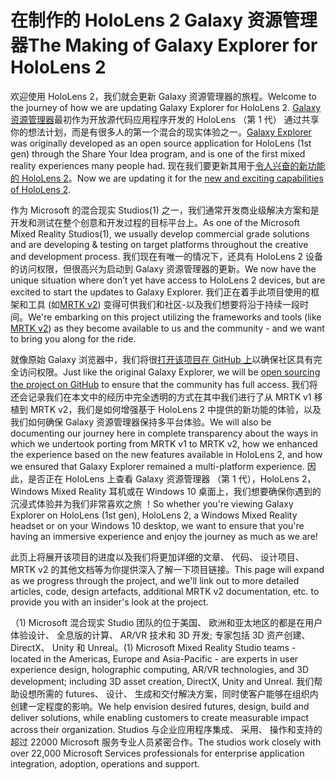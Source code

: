 # <a name="the-making-of-galaxy-explorer-for-hololens-2"></a><span data-ttu-id="38ed5-101">在制作的 HoloLens 2 Galaxy 资源管理器</span><span class="sxs-lookup"><span data-stu-id="38ed5-101">The Making of Galaxy Explorer for HoloLens 2</span></span>

<span data-ttu-id="38ed5-102">欢迎使用 HoloLens 2，我们就会更新 Galaxy 资源管理器的旅程。</span><span class="sxs-lookup"><span data-stu-id="38ed5-102">Welcome to the journey of how we are updating Galaxy Explorer for HoloLens 2.</span></span> <span data-ttu-id="38ed5-103">[Galaxy 资源管理器](https://docs.microsoft.com/en-us/windows/mixed-reality/galaxy-explorer "Galaxy 资源管理器")最初作为开放源代码应用程序开发的 HoloLens （第 1 代） 通过共享你的想法计划，而是有很多人的第一个混合的现实体验之一。</span><span class="sxs-lookup"><span data-stu-id="38ed5-103">[Galaxy Explorer](https://docs.microsoft.com/en-us/windows/mixed-reality/galaxy-explorer "Galaxy Explorer") was originally developed as an open source application for HoloLens (1st gen) through the Share Your Idea program, and is one of the first mixed reality experiences many people had.</span></span> <span data-ttu-id="38ed5-104">现在我们要更新其用于[令人兴奋的新功能的 HoloLens 2](https://www.microsoft.com/en-gb/hololens/hardware)。</span><span class="sxs-lookup"><span data-stu-id="38ed5-104">Now we are updating it for the [new and exciting capabilities of HoloLens 2](https://www.microsoft.com/en-gb/hololens/hardware).</span></span>

<span data-ttu-id="38ed5-105">作为 Microsoft 的混合现实 Studios(1) 之一，我们通常开发商业级解决方案和是开发和测试在整个创意和开发过程的目标平台上。</span><span class="sxs-lookup"><span data-stu-id="38ed5-105">As one of the Microsoft Mixed Reality Studios(1), we usually develop commercial grade solutions and are developing & testing on target platforms throughout the creative and development process.</span></span> <span data-ttu-id="38ed5-106">我们现在有唯一的情况下，还具有 HoloLens 2 设备的访问权限，但很高兴为启动到 Galaxy 资源管理器的更新。</span><span class="sxs-lookup"><span data-stu-id="38ed5-106">We now have the unique situation where don’t yet have access to HoloLens 2 devices, but are excited to start the updates to Galaxy Explorer.</span></span> <span data-ttu-id="38ed5-107">我们正在着手此项目使用的框架和工具 (如[MRTK v2](https://microsoft.github.io/MixedRealityToolkit-Unity/Documentation/GettingStartedWithTheMRTK.html)) 变得可供我们和社区-以及我们想要将沿于持续一段时间。</span><span class="sxs-lookup"><span data-stu-id="38ed5-107">We're embarking on this project utilizing the frameworks and tools (like [MRTK v2](https://microsoft.github.io/MixedRealityToolkit-Unity/Documentation/GettingStartedWithTheMRTK.html)) as they become available to us and the community - and we want to bring you along for the ride.</span></span>

<span data-ttu-id="38ed5-108">就像原始 Galaxy 浏览器中，我们将很[打开该项目在 GitHub 上](https://github.com/Microsoft/GalaxyExplorer)以确保社区具有完全访问权限。</span><span class="sxs-lookup"><span data-stu-id="38ed5-108">Just like the original Galaxy Explorer, we will be [open sourcing the project on GitHub](https://github.com/Microsoft/GalaxyExplorer) to ensure that the community has full access.</span></span> <span data-ttu-id="38ed5-109">我们将还会记录我们在本文中的经历中完全透明的方式在其中我们进行了从 MRTK v1 移植到 MRTK v2，我们是如何增强基于 HoloLens 2 中提供的新功能的体验，以及我们如何确保 Galaxy 资源管理器保持多平台体验。</span><span class="sxs-lookup"><span data-stu-id="38ed5-109">We will also be documenting our journey here in complete transparency about the ways in which we undertook porting from MRTK v1 to MRTK v2, how we enhanced the experience based on the new features available in HoloLens 2, and how we ensured that Galaxy Explorer remained a multi-platform experience.</span></span> <span data-ttu-id="38ed5-110">因此，是否正在 HoloLens 上查看 Galaxy 资源管理器 （第 1 代），HoloLens 2，Windows Mixed Reality 耳机或在 Windows 10 桌面上，我们想要确保你遇到的沉浸式体验并为我们非常喜欢之旅 ！</span><span class="sxs-lookup"><span data-stu-id="38ed5-110">So whether you're viewing Galaxy Explorer on HoloLens (1st gen), HoloLens 2, a Windows Mixed Reality headset or on your Windows 10 desktop, we want to ensure that you're having an immersive experience and enjoy the journey as much as we are!</span></span>

<span data-ttu-id="38ed5-111">此页上将展开该项目的进度以及我们将更加详细的文章、 代码、 设计项目、 MRTK v2 的其他文档等为你提供深入了解一下项目链接。</span><span class="sxs-lookup"><span data-stu-id="38ed5-111">This page will expand as we progress through the project, and we'll link out to more detailed articles, code, design artefacts, additional MRTK v2 documentation, etc. to provide you with an insider's look at the project.</span></span>



<span data-ttu-id="38ed5-112">（1) Microsoft 混合现实 Studio 团队的位于美国、 欧洲和亚太地区的都是在用户体验设计、 全息版的计算、 AR/VR 技术和 3D 开发; 专家包括 3D 资产创建、 DirectX、 Unity 和 Unreal。</span><span class="sxs-lookup"><span data-stu-id="38ed5-112">(1) Microsoft Mixed Reality Studio teams - located in the Americas, Europe and Asia-Pacific - are experts in user experience design, holographic computing, AR/VR technologies, and 3D development; including 3D asset creation, DirectX, Unity and Unreal.</span></span> <span data-ttu-id="38ed5-113">我们帮助设想所需的 futures、 设计、 生成和交付解决方案，同时使客户能够在组织内创建一定程度的影响。</span><span class="sxs-lookup"><span data-stu-id="38ed5-113">We help envision desired futures, design, build and deliver solutions, while enabling customers to create measurable impact across their organization.</span></span> <span data-ttu-id="38ed5-114">Studios 与企业应用程序集成、 采用、 操作和支持的超过 22000 Microsoft 服务专业人员紧密合作。</span><span class="sxs-lookup"><span data-stu-id="38ed5-114">The studios work closely with over 22,000 Microsoft Services professionals for enterprise application integration, adoption, operations and support.</span></span>
